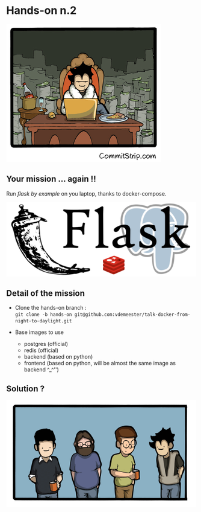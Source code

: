 # Hands-on n.2

![](ressources/hands-on-2.png)



## Your mission … again !!
Run *flask by example* on you laptop, thanks to docker-compose.

![](ressources/flask-redis-postgres.png)



## Detail of the mission

- Clone the hands-on branch :<br/> ``git clone -b hands-on git@github.com:vdemeester/talk-docker-from-night-to-daylight.git``

- Base images to use
    - postgres (official)
    - redis (official)
    - backend (based on python)
    - frontend (based on python, will be almost the same image as backend ^_^'')




## Solution ?

![](ressources/wondering.gif)

